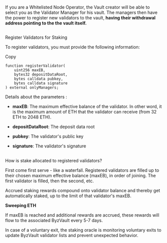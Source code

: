 If you are a Whitelisted Node Operator, the Vault creator will be able to select you as the Validator Manager for his vault. The managers then have the power to register new validators to the vault, **having their withdrawal address pointing to the the vault itself.**

## 

[](https://docs.byzantine.fi/node-operators/staking#register-validators-for-staking)

Register Validators for Staking

To register validators, you must provide the following information:

Copy

```
function registerValidator(
    uint256 maxEB, 
    bytes32 depositDataRoot, 
    bytes calldata pubkey, 
    bytes calldata signature
) external onlyManagers;
```

Details about the parameters :

- **maxEB**: The maximum effective balance of the validator. In other word, it is the maximum amount of ETH that the validator can receive (from 32 ETH to 2048 ETH).
    
- **depositDataRoot**: The deposit data root
    
- **pubkey**: The validator's public key
    
- **signature**: The validator's signature
    

## 

[](https://docs.byzantine.fi/node-operators/staking#how-is-stake-allocated-to-registered-validators)

How is stake allocated to registered validators?

First come first serve - like a waterfall. Registered validators are filled up to their chosen maximum effective balance (maxEB), in order of joining. The first validator is filled, then the second, etc.

Accrued staking rewards compound onto validator balance and thereby get automatically staked, up to the limit of that validator's maxEB.

**Sweeping ETH**

If maxEB is reached and additional rewards are accrued, these rewards will flow to the associated ByzVault every 5-7 days.

In case of a voluntary exit, the staking oracle is monitoring voluntary exits to update ByzVault validator lists and prevent unexpected behavior.